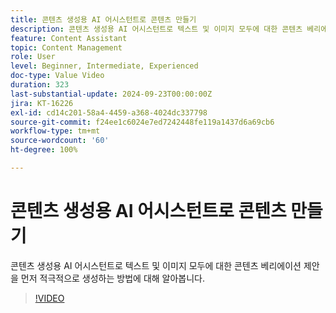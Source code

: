 ```yaml
---
title: 콘텐츠 생성용 AI 어시스턴트로 콘텐츠 만들기
description: 콘텐츠 생성용 AI 어시스턴트로 텍스트 및 이미지 모두에 대한 콘텐츠 베리에이션 제안을 먼저 적극적으로 생성하는 방법에 대해 알아봅니다.
feature: Content Assistant
topic: Content Management
role: User
level: Beginner, Intermediate, Experienced
doc-type: Value Video
duration: 323
last-substantial-update: 2024-09-23T00:00:00Z
jira: KT-16226
exl-id: cd14c201-58a4-4459-a368-4024dc337798
source-git-commit: f24ee1c6024e7ed7242448fe119a1437d6a69cb6
workflow-type: tm+mt
source-wordcount: '60'
ht-degree: 100%

---
```


# 콘텐츠 생성용 AI 어시스턴트로 콘텐츠 만들기

콘텐츠 생성용 AI 어시스턴트로 텍스트 및 이미지 모두에 대한 콘텐츠 베리에이션 제안을 먼저 적극적으로 생성하는 방법에 대해 알아봅니다.

>[!VIDEO](https://video.tv.adobe.com/v/3434635/?learn=on)
